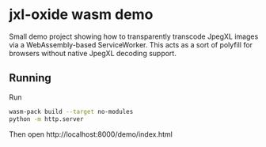 jxl-oxide wasm demo
===================

Small demo project showing how to transparently transcode JpegXL images via a WebAssembly-based ServiceWorker.
This acts as a sort of polyfill for browsers without native JpegXL decoding support.

Running
-------

Run

```bash
wasm-pack build --target no-modules
python -m http.server
```

Then open http://localhost:8000/demo/index.html
